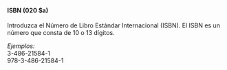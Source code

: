 #### ISBN (020 $a)
Introduzca el Número de Libro Estándar Internacional (ISBN). El ISBN es un número que consta de 10 o 13 dígitos.

_Ejemplos:_  
3-486-21584-1  
978-3-486-21584-1
